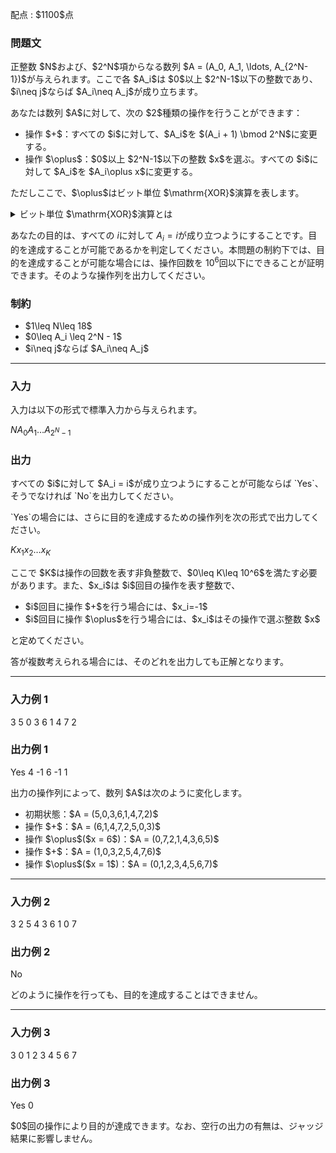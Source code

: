 
<div>

<span>

<span>

<p>
配点 : $1100$点
</p>

<div>

<section>

### **問題文**

<p>
正整数 $N$および、$2^N$項からなる数列 $A = (A_0, A_1, \ldots, A_{2^N-1})$が与えられます。ここで各 $A_i$は $0$以上 $2^N-1$以下の整数であり、$i\neq j$ならば $A_i\neq A_j$が成り立ちます。
</p>

<p>
あなたは数列 $A$に対して、次の $2$種類の操作を行うことができます：
</p>

<ul>

<li>
操作 $+$：すべての $i$に対して、$A_i$を $(A_i + 1) \bmod 2^N$に変更する。
</li>

<li>
操作 $\oplus$：$0$以上 $2^N-1$以下の整数 $x$を選ぶ。すべての $i$に対して $A_i$を $A_i\oplus x$に変更する。
</li>

</ul>

<p>
ただしここで、$\oplus$はビット単位 $\mathrm{XOR}$演算を表します。
</p>

<details>

<summary>
ビット単位 $\mathrm{XOR}$演算とは
    
</summary>

<p>
非負整数 $A, B$のビット単位 $\mathrm{XOR}$、$A \oplus B$は、以下のように定義されます。
        
</p>

<ul>

<li>
$A \oplus B$を二進表記した際の $2^k$($k \geq 0$) の位の数は、$A, B$を二進表記した際の $2^k$の位の数のうち一方のみが $1$であれば $1$、そうでなければ $0$である。
</li>

</ul>
例えば、$3 \oplus 5 = 6$となります (二進表記すると: $011 \oplus 101 = 110$)。
    
<p>

</p>

</details>

<p>


あなたの目的は、すべての $i$に対して $A_i = i$が成り立つようにすることです。目的を達成することが可能であるかを判定してください。本問題の制約下では、目的を達成することが可能な場合には、操作回数を $10^6$回以下にできることが証明できます。そのような操作列を出力してください。
</p>

</section>

</div>

<div>

<section>

### **制約**

<ul>

<li>
$1\leq N\leq 18$
</li>

<li>
$0\leq A_i \leq 2^N - 1$
</li>

<li>
$i\neq j$ならば $A_i\neq A_j$
</li>

</ul>

</section>

</div>

---

<div>

<div>

<section>

### **入力**

<p>
入力は以下の形式で標準入力から与えられます。
</p>

<div>

$N$$A_0$$A_1$$\ldots$$A_{2^N - 1}$
</div>

</section>

</div>

<div>

<section>

### **出力**

<p>
すべての $i$に対して $A_i = i$が成り立つようにすることが可能ならば `Yes`、そうでなければ `No`を出力してください。
</p>

<p>
`Yes`の場合には、さらに目的を達成するための操作列を次の形式で出力してください。
</p>

<div>

$K$$x_1$$x_2$$\ldots$$x_K$
</div>

<p>
ここで $K$は操作の回数を表す非負整数で、$0\leq K\leq 10^6$を満たす必要があります。また、$x_i$は $i$回目の操作を表す整数で、
</p>

<ul>

<li>
$i$回目に操作 $+$を行う場合には、$x_i=-1$
</li>

<li>
$i$回目に操作 $\oplus$を行う場合には、$x_i$はその操作で選ぶ整数 $x$
</li>

</ul>

<p>
と定めてください。
</p>

<p>
答が複数考えられる場合には、そのどれを出力しても正解となります。
</p>

</section>

</div>

</div>

---

<div>

<section>

### **入力例 1**

<div>

3
5 0 3 6 1 4 7 2

</div>

</section>

</div>

<div>

<section>

### **出力例 1**

<div>

Yes
4
-1 6 -1 1

</div>

<p>
出力の操作列によって、数列 $A$は次のように変化します。
</p>

<ul>

<li>
初期状態：$A = (5,0,3,6,1,4,7,2)$
</li>

<li>
操作 $+$：$A = (6,1,4,7,2,5,0,3)$
</li>

<li>
操作 $\oplus$($x = 6$)：$A = (0,7,2,1,4,3,6,5)$
</li>

<li>
操作 $+$：$A = (1,0,3,2,5,4,7,6)$
</li>

<li>
操作 $\oplus$($x = 1$)：$A = (0,1,2,3,4,5,6,7)$
</li>

</ul>

</section>

</div>

---

<div>

<section>

### **入力例 2**

<div>

3
2 5 4 3 6 1 0 7

</div>

</section>

</div>

<div>

<section>

### **出力例 2**

<div>

No

</div>

<p>
どのように操作を行っても、目的を達成することはできません。
</p>

</section>

</div>

---

<div>

<section>

### **入力例 3**

<div>

3
0 1 2 3 4 5 6 7

</div>

</section>

</div>

<div>

<section>

### **出力例 3**

<div>

Yes
0


</div>

<p>
$0$回の操作により目的が達成できます。なお、空行の出力の有無は、ジャッジ結果に影響しません。
</p>

</section>

</div>

</span>

</span>

</div>
